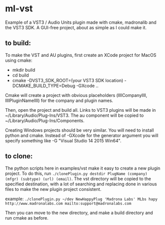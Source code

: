 ml-vst
======

Example of a VST3 / Audio Units plugin made with cmake, madronalib and the VST3 SDK. A GUI-free project, about as simple as I could make it.


to build:
---------

To make the VST and AU plugins, first create an XCode project for MacOS using cmake:

- mkdir build
- cd build
- cmake -DVST3_SDK_ROOT=(your VST3 SDK location) -DCMAKE_BUILD_TYPE=Debug -GXcode ..

Cmake will create a project with obvious placeholders (llllCompanyllll, llllPluginNamellll) for the company and plugin names. 

Then, open the project and build all. Links to VST3 plugins will be made in ~/Library/Audio/Plug-Ins/VST3. The au component will be copied to ~/Library/Audio/Plug-Ins/Components.

Creating Windows projects should be very similar. You will need to install python and cmake. Instead of -GXcode for the generator argument you will specify something like -G "Visual Studio 14 2015 Win64".


to clone:
---------

The python scripts here in examples/vst make it easy to create a new plugin project. To do this, run
`./clonePlugin.py destdir PlugName (company) (mfgr) (subtype) (url) (email)`. 
The vst directory will be copied to the specified destination, with a lot of searching and replacing done in various files to make the new plugin project consistent. 

example:
`./clonePlugin.py ~/dev NewHappyPlug 'Madrona Labs' MLbs hapy http://www.madronalabs.com mailto:support@madronalabs.com
`

Then you can move to the new directory, and make a build directory and run cmake as before. 
